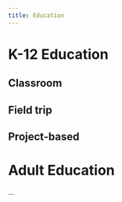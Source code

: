 ```yaml
---
title: Education
---
```


# K-12 Education

## Classroom

## Field trip

## Project-based

# Adult Education

...
